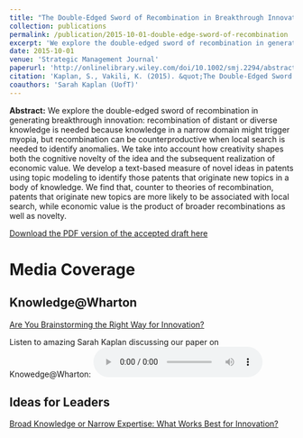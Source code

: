 ```yaml
---
title: "The Double-Edged Sword of Recombination in Breakthrough Innovation"
collection: publications
permalink: /publication/2015-10-01-double-edge-sword-of-recombination
excerpt: 'We explore the double-edged sword of recombination in generating breakthrough innovation: recombination of distant or diverse knowledge is needed because knowledge in a narrow domain might trigger myopia, but recombination can be counterproductive when local search is needed to identify anomalies. We take into account how creativity shapes both the cognitive novelty of the idea and the subsequent realization of economic value. We develop a text-based measure of novel ideas in patents using topic modeling to identify those patents that originate new topics in a body of knowledge. We find that...'
date: 2015-10-01
venue: 'Strategic Management Journal'
paperurl: 'http://onlinelibrary.wiley.com/doi/10.1002/smj.2294/abstract'
citation: 'Kaplan, S., Vakili, K. (2015). &quot;The Double-Edged Sword of Recombination in Breakthrough Innovation.&quot; <i>Strategic Management Journal</i>. 36(10): 1435-1457.'
coauthors: 'Sarah Kaplan (UofT)'
---
```

<b>Abstract:</b> We explore the double-edged sword of recombination in generating breakthrough innovation: recombination of distant or diverse knowledge is needed because knowledge in a narrow domain might trigger myopia, but recombination can be counterproductive when local search is needed to identify anomalies. We take into account how creativity shapes both the cognitive novelty of the idea and the subsequent realization of economic value. We develop a text-based measure of novel ideas in patents using topic modeling to identify those patents that originate new topics in a body of knowledge. We find that, counter to theories of recombination, patents that originate new topics are more likely to be associated with local search, while economic value is the product of broader recombinations as well as novelty.

[Download the PDF version of the accepted draft here](http://academicpages.github.io/files/paper1.pdf)

Media Coverage
=====

Knowledge@Wharton 
------
[Are You Brainstorming the Right Way for Innovation?](http://knowledge.wharton.upenn.edu/article/brainstorming-right-way-innovation/)

Listen to amazing Sarah Kaplan discussing our paper on Knowedge@Wharton: 
<audio controls>
  <source src="http://media.blubrry.com/kw/p/d1c25a6gwz7q5e.cloudfront.net/audio/151028_MackTalk_Kaplan_Innovation_Patents.mp3" type="audio/mpeg">
Your browser does not support the audio element.
</audio>

Ideas for Leaders
------
[Broad Knowledge or Narrow Expertise: What Works Best for Innovation?](https://www.ideasforleaders.com/ideas/broad-knowledge-or-narrow-expertise-what-works-best-for-innovation)
